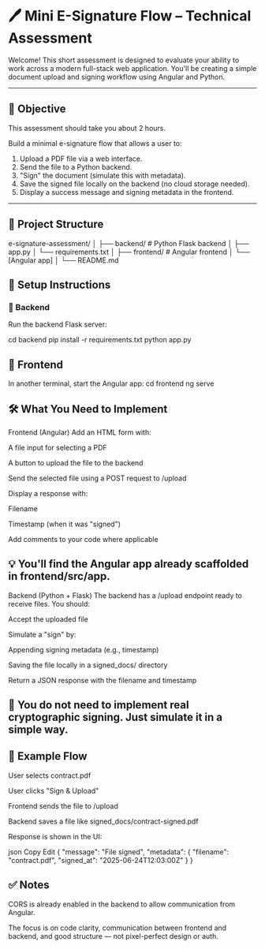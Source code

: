 # 🖊️ Mini E-Signature Flow – Technical Assessment

Welcome! This short assessment is designed to evaluate your ability to work across a modern full-stack web application. You'll be creating a simple document upload and signing workflow using Angular and Python.

---

## 🎯 Objective

This assessment should take you about 2 hours.

Build a minimal e-signature flow that allows a user to:

1. Upload a PDF file via a web interface.
2. Send the file to a Python backend.
3. "Sign" the document (simulate this with metadata).
4. Save the signed file locally on the backend (no cloud storage needed).
5. Display a success message and signing metadata in the frontend.



---

## 📂 Project Structure
e-signature-assessment/
│
├── backend/ # Python Flask backend
│ ├── app.py
│ └── requirements.txt
│
├── frontend/ # Angular frontend
│ └── [Angular app]
│
└── README.md

## 🚀 Setup Instructions

### 🔧 Backend

Run the backend Flask server:

cd backend
pip install -r requirements.txt
python app.py

## 🧩 Frontend
In another terminal, start the Angular app:
cd frontend
ng serve


## 🛠️ What You Need to Implement
Frontend (Angular)
Add an HTML form with:

A file input for selecting a PDF

A button to upload the file to the backend

Send the selected file using a POST request to /upload

Display a response with:

Filename

Timestamp (when it was "signed")

Add comments to your code where applicable

## 💡 You'll find the Angular app already scaffolded in frontend/src/app.

Backend (Python + Flask)
The backend has a /upload endpoint ready to receive files. You should:

Accept the uploaded file

Simulate a "sign" by:

Appending signing metadata (e.g., timestamp)

Saving the file locally in a signed_docs/ directory

Return a JSON response with the filename and timestamp

## 📝 You do not need to implement real cryptographic signing. Just simulate it in a simple way.

## 🧪 Example Flow
User selects contract.pdf

User clicks "Sign & Upload"

Frontend sends the file to /upload

Backend saves a file like signed_docs/contract-signed.pdf

Response is shown in the UI:

json
Copy
Edit
{
  "message": "File signed",
  "metadata": {
    "filename": "contract.pdf",
    "signed_at": "2025-06-24T12:03:00Z"
  }
}

## ✅ Notes
CORS is already enabled in the backend to allow communication from Angular.

The focus is on code clarity, communication between frontend and backend, and good structure — not pixel-perfect design or auth.